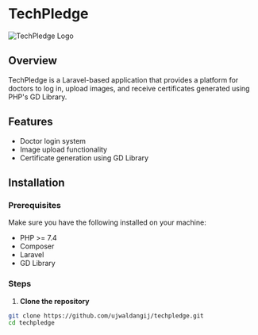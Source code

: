 # TechPledge

![TechPledge Logo](public/images/logo.png)

## Overview

TechPledge is a Laravel-based application that provides a platform for doctors to log in, upload images, and receive certificates generated using PHP's GD Library.

## Features

- Doctor login system
- Image upload functionality
- Certificate generation using GD Library

## Installation

### Prerequisites

Make sure you have the following installed on your machine:

- PHP >= 7.4
- Composer
- Laravel
- GD Library

### Steps

1. **Clone the repository**

```bash
git clone https://github.com/ujwaldangij/techpledge.git
cd techpledge
